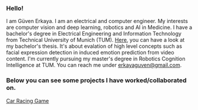 ### Hello! 
I am Güven Erkaya. I am an electrical and computer engineer. My interests are computer vision and deep learning, robotics and AI in Medicine. I have a bachelor's degree in Electrical Engineering and Information Technology from Technical University of Munich (TUM). [Here](https://github.com/guvenerkaya/guvenerkaya/blob/main/bachelor_thesis.pdf), you can have a look at my bachelor's thesis. It's about evalation of high level concepts such as facial expression detection in induced emotion prediction from video content. I'm currently pursuing my master's degree in Robotics Cognition Intelligence at TUM. You can reach me under erkayaguven@gmail.com.

### Below you can see some projects I have worked/collaborated on.

[Car Racing Game](https://github.com/guvenerkaya/racingcargame)



<!---
- 👋 Hi, I’m @guvenerkaya
- 👀 I’m interested in ...
- 🌱 I’m currently learning ...
- 💞️ I’m looking to collaborate on ...
- 📫 How to reach me ...

--->

<!---
guvenerkaya/guvenerkaya is a ✨ special ✨ repository because its `README.md` (this file) appears on your GitHub profile.
You can click the Preview link to take a look at your changes.
--->
